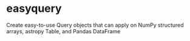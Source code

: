 # easyquery
Create easy-to-use Query objects that can apply on NumPy structured arrays, astropy Table, and Pandas DataFrame

